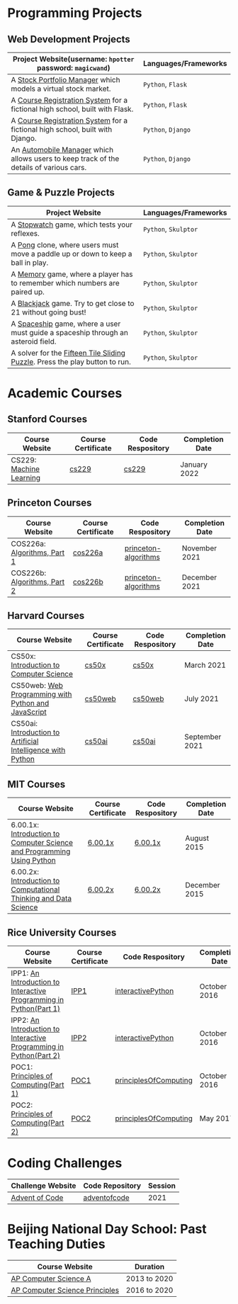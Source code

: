 <!--
|-------------------------------------------------------------------------------
| index.md
|-------------------------------------------------------------------------------
|
| Author:       Alwin Tareen
| Created:      Jan 25, 2021
|
| This is my personal website.
|
-->

# Programming Projects

## Web Development Projects

Project Website(username: `hpotter` password: `magicwand`) | Languages/Frameworks
--------------- | --------------------
A [Stock Portfolio Manager](https://finance-stocks.herokuapp.com/login) which models a virtual stock market. | `Python`, `Flask`
A [Course Registration System](https://lesson-registration.herokuapp.com/login) for a fictional high school, built with Flask. | `Python`, `Flask`
A [Course Registration System](https://academic-registration.herokuapp.com/) for a fictional high school, built with Django. | `Python`, `Django`
An [Automobile Manager](https://webapps-django.herokuapp.com/autos/) which allows users to keep track of the details of various cars. | `Python`, `Django`

<!-- A [Classified Ad Site](https://webapps-django.herokuapp.com/adverts/) which allows users to post items that they wish to sell. Users can view details about the items, mark their favorites, and leave comments. | `Python`, `Django`
An [Auction Marketplace](https://commerce-marketplace.herokuapp.com/) which allows potential buyers to bid on household items for sale. | `Python`, `Django`
A [Microblogging Site](https://network-microblog.herokuapp.com/) where users can post short messages to a community board, and "follow" other users. | `Python`, `Django` -->

## Game & Puzzle Projects

Project Website | Languages/Frameworks
--------------- | --------------------
A [Stopwatch](https://py2.codeskulptor.org/#user40_l4l9VbGgCA_7.py) game, which tests your reflexes. | `Python`, `Skulptor`
A [Pong](https://py2.codeskulptor.org/#user40_bKhrkQuaws_10.py) clone, where users must move a paddle up or down to keep a ball in play. | `Python`, `Skulptor`
A [Memory](https://py2.codeskulptor.org/#user5-gzATlXBWGN-4.py) game, where a player has to remember which numbers are paired up. | `Python`, `Skulptor`
A [Blackjack](https://py2.codeskulptor.org/#user6-AemuZnJl43-82.py) game. Try to get close to 21 without going bust! | `Python`, `Skulptor`
A [Spaceship](https://py2.codeskulptor.org/#user48_MPQTkk1KW3_36.py) game, where a user must guide a spaceship through an asteroid field. | `Python`, `Skulptor`
A solver for the [Fifteen Tile Sliding Puzzle](https://py2.codeskulptor.org/#user48_juzU6X12Kw_4.py). Press the play button to run. | `Python`, `Skulptor`

# Academic Courses

## Stanford Courses

Course Website | Course Certificate | Code Respository | Completion Date
-------------- | ------------------ | ---------------- | ---------------
CS229: [Machine Learning](https://www.coursera.org/learn/machine-learning/home/welcome) | [cs229](./assets/machineLearningCS229Certificate.pdf) | [cs229](https://github.com/altareen/stanfordcourses) | January 2022

## Princeton Courses

Course Website | Course Certificate | Code Respository | Completion Date
-------------- | ------------------ | ---------------- | ---------------
COS226a: [Algorithms, Part 1](https://www.coursera.org/learn/algorithms-part1/home/welcome) | [cos226a](./assets/princetonCOS226aCertificate.pdf) | [princeton-algorithms](https://github.com/altareen/princeton-algorithms) | November 2021
COS226b: [Algorithms, Part 2](https://www.coursera.org/learn/algorithms-part2/home/welcome) | [cos226b](./assets/princetonCOS226bCertificate.pdf) | [princeton-algorithms](https://github.com/altareen/princeton-algorithms) | December 2021

## Harvard Courses

Course Website | Course Certificate | Code Respository | Completion Date
-------------- | ------------------ | ---------------- | ---------------
CS50x: [Introduction to Computer Science](https://cs50.harvard.edu/x/2021/) | [cs50x](https://cs50.harvard.edu/certificates/83d1179c-48e4-4810-ae17-d11446b49675) | [cs50x](https://github.com/altareen/cs50x/tree/main/session2021) | March 2021
CS50web: [Web Programming with Python and JavaScript](https://cs50.harvard.edu/web/2020/) | [cs50web](https://cs50.harvard.edu/certificates/d3d34148-f4a2-422e-b08c-47b947cfb25d) | [cs50web](https://github.com/altareen/cs50web/tree/main/session2021) | July 2021
CS50ai: [Introduction to Artificial Intelligence with Python](https://cs50.harvard.edu/ai/2020/) | [cs50ai](https://cs50.harvard.edu/certificates/f98b48eb-c761-4517-9f6f-bb83402f8971) | [cs50ai](https://github.com/altareen/cs50ai/tree/main/session2021) | September 2021

## MIT Courses

Course Website | Course Certificate | Code Respository | Completion Date
-------------- | ------------------ | ---------------- | ---------------
6.00.1x: [Introduction to Computer Science and Programming Using Python](https://ocw.mit.edu/courses/electrical-engineering-and-computer-science/6-00-introduction-to-computer-science-and-programming-fall-2008/) | [6.00.1x](https://verify.edx.org/cert/5b17beb140d747268addaf8f42dd318e) | [6.00.1x](https://github.com/altareen/mitopencourseware/tree/main/introToPython6.00.1x) | August 2015
6.00.2x: [Introduction to Computational Thinking and Data Science](https://ocw.mit.edu/courses/electrical-engineering-and-computer-science/6-0002-introduction-to-computational-thinking-and-data-science-fall-2016/) | [6.00.2x](https://courses.edx.org/certificates/c6bf2d4185d448a48027700a639cadb2) | [6.00.2x](https://github.com/altareen/mitopencourseware/tree/main/datascience6.00.2x) | December 2015

## Rice University Courses

Course Website | Course Certificate | Code Respository | Completion Date
-------------- | ------------------ | ---------------- | ---------------
IPP1: [An Introduction to Interactive Programming in Python(Part 1)](https://www.coursera.org/learn/interactive-python-1) | [IPP1](./assets/riceInteractivePythonPart1.pdf) | [interactivePython](https://github.com/altareen/riceuniversity/tree/main/interactivePython) | October 2016
IPP2: [An Introduction to Interactive Programming in Python(Part 2)](https://www.coursera.org/learn/interactive-python-2) | [IPP2](./assets/riceInteractivePythonPart2.pdf) | [interactivePython](https://github.com/altareen/riceuniversity/tree/main/interactivePython) | October 2016
POC1: [Principles of Computing(Part 1)](https://www.coursera.org/learn/principles-of-computing-1) | [POC1](./assets/ricePrinciplesOfComputingPart1.pdf) | [principlesOfComputing](https://github.com/altareen/riceuniversity/tree/main/principlesOfComputing) | October 2016
POC2: [Principles of Computing(Part 2)](https://www.coursera.org/learn/principles-of-computing-2) | [POC2](./assets/ricePrinciplesOfComputingPart2.pdf) | [principlesOfComputing](https://github.com/altareen/riceuniversity/tree/main/principlesOfComputing) | May 2017

# Coding Challenges

Challenge Website | Code Repository | Session
----------------- | --------------- | -------
[Advent of Code](https://adventofcode.com) | [adventofcode](https://github.com/altareen/adventofcode/tree/main/session2021) | 2021

# Beijing National Day School: Past Teaching Duties

Course Website | Duration
-------------- | --------
[AP Computer Science A](https://altareen.github.io/csa) | 2013 to 2020
[AP Computer Science Principles](https://altareen.github.io/csp) | 2016 to 2020

<!-- ## Web Development Projects

Project Website | Languages/Frameworks
--------------- | --------------------
A [Book Search System](https://cs50beyond-booksearch.herokuapp.com/) which allows users to search for books by an author's name, or by book title. | `Python`, `Flask`

# [edX:](https://www.edx.org) Verified Course Certificates

Course Code | Course Title | Date | Verified Certificate Link
----------- | ------------ | ---- | -------------------------
MITx 6.00.1x | Introduction to Computer Science and Programming Using Python | August 2015 | [MITx 6.00.1x Certificate](https://verify.edx.org/cert/5b17beb140d747268addaf8f42dd318e)
MITx 6.00.2x | Introduction to Computational Thinking and Data Science | December 2015 | [MITx 6.00.2x Certificate](https://courses.edx.org/certificates/c6bf2d4185d448a48027700a639cadb2)
HarvardX CS50 | Introduction to Computer Science | January 2017 | [HarvardX CS50 Certificate](https://courses.edx.org/certificates/da55c9a62aef46b1bd7f4cd02b3ada82)

---

# [Coursera:](https://www.coursera.org) Verified Course Certificates

### Fundamentals of Computing Specialization, *Rice University*

Course Code | Course Title | Date | Verified Certificate Link
----------- | ------------ | ---- | -------------------------
Rice FOC1   | An Introduction to Interactive Programming in Python(Part 1) | October 2016 | [Rice FOC1 Certificate](https://www.coursera.org/account/accomplishments/certificate/PT4X2V9RR9JL)
Rice FOC2   | An Introduction to Interactive Programming in Python(Part 2) | October 2016 | [Rice FOC2 Certificate](https://www.coursera.org/account/accomplishments/certificate/HSXM8ABZDCPE)
Rice FOC3   | Principles of Computing(Part 1) | October 2016 | [Rice FOC3 Certificate](https://www.coursera.org/account/accomplishments/certificate/BQ85BJBTVSF8)
Rice FOC4   | Principles of Computing(Part 2) | May 2017 | [Rice FOC4 Certificate](https://www.coursera.org/account/accomplishments/certificate/WGYK6GMRJ86J)
Rice FOC5   | Algorithmic Thinking(Part 1) | October 2016 | [Rice FOC5 Certificate](https://www.coursera.org/account/accomplishments/certificate/YFVPF96TQV78)
Rice FOC6   | Algorithmic Thinking(Part 2) | May 2017 | [Rice FOC6 Certificate](https://www.coursera.org/account/accomplishments/certificate/3YHFELD3LCF5)
Rice FOC7   | The Fundamentals of Computing Capstone Exam | June 2017 | [Rice FOC7 Certificate](https://www.coursera.org/account/accomplishments/certificate/46X42SMSLJD5)

---

# [University at Buffalo:](https://engineering.buffalo.edu/computer-science-engineering.html) Design Projects

Course Code | Course Title | Description | File Size | PDF File
----------- | ------------ | ----------- | --------- | --------
CSE 521     | Introduction to Operating Systems | Design of a Secondary Storage System in C++ | 130KB | [cse521project3.pdf](./assets/cse521project3.pdf)
CSE 563     | Knowledge Representation | An Application of Ontological Concepts on a Knowledge Base | 227KB | [cse563project1.pdf](./assets/cse563project1.pdf)
CSE 701     | Wireless Networking Seminar | Robust Rate Adaptation for 802.11 Wireless Networks | 829KB | [cse701rateAdaptation.pdf](./assets/cse701rateAdaptation.pdf)

---

# Journal Papers

Conference | Date | Paper | File Size | PDF File
---------- | ---- | ----- | --------- | --------
International Symposium on Circuits and Systems | May 2000 | Gate Triggering of Integrated Circuits | 331KB | [iscas2000gateTriggering.pdf](./assets/iscas2000gateTriggering.pdf)
Midwest Symposium on Circuits and Systems | August 2002 | Comparison and Analysis of Delay Elements | 90KB | [mwscas2002delayElements.pdf](./assets/mwscas2002delayElements.pdf)
Advanced Information Retrieval | May 2011 | A Cold Start Recommendation System | 687KB | [mscseProject20may2011.pdf](./assets/mscseProject20may2011.pdf)

---

# [Beijing National Day School:](http://www.bndsedu.com/index.php?m=Index&a=index_eng) Teaching Duties

Course Website | Grade Level | Section Number 
-------------- | ----------- | --------------:
[AP Computer Science A](https://altareen.github.io/csa) | 11 and 12 | 1 and 5
[AP Computer Science Principles](https://altareen.github.io/csp) | 11 and 12 | 2 and 3 -->

